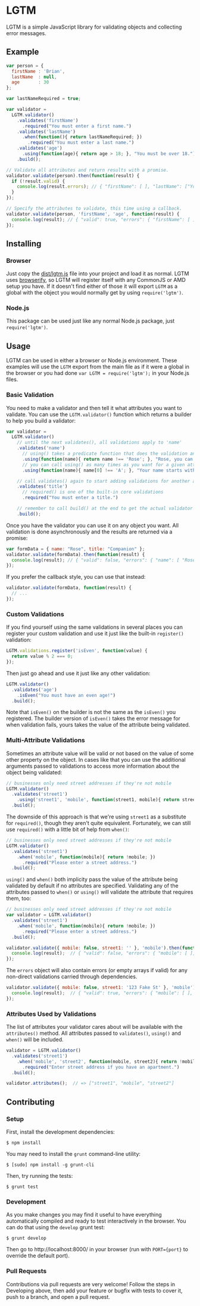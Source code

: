 # LGTM

LGTM is a simple JavaScript library for validating objects and collecting error messages.


## Example

```js
var person = {
  firstName : 'Brian',
  lastName  : null,
  age       : 30
};

var lastNameRequired = true;

var validator =
  LGTM.validator()
    .validates('firstName')
      .required("You must enter a first name.")
    .validates('lastName')
      .when(function(){ return lastNameRequired; })
        .required("You must enter a last name.")
    .validates('age')
      .using(function(age){ return age > 18; }, "You must be over 18.")
    .build();

// Validate all attributes and return results with a promise.
validator.validate(person).then(function(result) {
  if (!result.valid) {
    console.log(result.errors); // { "firstName": [ ], "lastName": ["You must enter a last name."], "age": [ ] }
  }
});

// Specify the attributes to validate, this time using a callback.
validator.validate(person, 'firstName', 'age', function(result) {
  console.log(result); // { "valid": true, "errors": { "firstName": [ ], "age": [ ] } }
});
```

## Installing

### Browser

Just copy the [dist/lgtm.js](dist/lgtm.js) file into your project and load it
as normal. LGTM uses [browserify](http://browserify.org/), so LGTM will
register itself with any CommonJS or AMD setup you have. If it doesn't find
either of those it will export `LGTM` as a global with the object you would
normally get by using `require('lgtm')`.

### Node.js

This package can be used just like any normal Node.js package, just
`require('lgtm')`.


## Usage

LGTM can be used in either a browser or Node.js environment. These examples
will use the `LGTM` export from the main file as if it were a global in the
browser or you had done `var LGTM = require('lgtm');` in your Node.js files.

### Basic Validation

You need to make a validator and then tell it what attributes you want to
validate. You can use the `LGTM.validator()` function which returns a builder
to help you build a validator:

```js
var validator =
  LGTM.validator()
    // until the next validates(), all validations apply to 'name'
    .validates('name')
      // using() takes a predicate function that does the validation and an associated error message
      .using(function(name){ return name !== 'Rose'; }, "Rose, you can't sign up.")
      // you can call using() as many times as you want for a given attribute
      .using(function(name){ name[0] !== 'A'; }, "Your name starts with an 'A', you can't sign up.")

    // call validates() again to start adding validations for another attribute
    .validates('title')
      // required() is one of the built-in core validations
      .required("You must enter a title.")

    // remember to call build() at the end to get the actual validator and not the builder
    .build();
```

Once you have the validator you can use it on any object you want. All
validation is done asynchronously and the results are returned via a promise:

```js
var formData = { name: "Rose", title: "Companion" };
validator.validate(formData).then(function(result) {
  console.log(result); // { "valid": false, "errors": { "name": [ "Rose, you can't sign up." ], "title": [ ] } }
});
```

If you prefer the callback style, you can use that instead:

```js
validator.validate(formData, function(result) {
  // ...
});
```


### Custom Validations

If you find yourself using the same validations in several places you can
register your custom validation and use it just like the built-in `register()`
validation:

```js
LGTM.validations.register('isEven', function(value) {
  return value % 2 === 0;
});
```

Then just go ahead and use it just like any other validation:

```js
LGTM.validator()
  .validates('age')
    .isEven("You must have an even age!")
  .build();
```

Note that `isEven()` on the builder is not the same as the `isEven()` you
registered. The builder version of `isEven()` takes the error message for when
validation fails, yours takes the value of the attribute being validated.


### Multi-Attribute Validations

Sometimes an attribute value will be valid or not based on the value of some
other property on the object. In cases like that you can use the additional
arguments passed to validations to access more information about the object
being validated:

```js
// businesses only need street addresses if they're not mobile
LGTM.validator()
  .validates('street1')
    .using('street1', 'mobile', function(street1, mobile){ return street1 || mobile; }, "Please enter a street address.")
  .build();
```

The downside of this approach is that we're using `street1` as a substitute
for `required()`, though they aren't quite equivalent. Fortunately, we can
still use `required()` with a little bit of help from `when()`:

```js
// businesses only need street addresses if they're not mobile
LGTM.validator()
  .validates('street1')
    .when('mobile', function(mobile){ return !mobile; })
      .required("Please enter a street address.")
  .build();
```

`using()` and `when()` both implicity pass the value of the attribute being
validated by default if no attributes are specified. Validating any of the
attributes passed to `when()` or `using()` will validate the attribute that
requires them, too:

```js
// businesses only need street addresses if they're not mobile
var validator = LGTM.validator()
  .validates('street1')
    .when('mobile', function(mobile){ return !mobile; })
      .required("Please enter a street address.")
  .build();

validator.validate({ mobile: false, street1: '' }, 'mobile').then(function(result) {
  console.log(result);  // { "valid": false, "errors": { "mobile": [ ], "street1": [ "Please enter a street address." ] } }
});
```

The `errors` object will also contain errors (or empty arrays if valid) for any non-direct validations carried through dependencies.

```js
validator.validate({ mobile: false, street1: '123 Fake St' }, 'mobile').then(function(result) {
  console.log(result);  // { "valid": true, "errors": { "mobile": [ ], "street1": [ ] } }
});
```

### Attributes Used by Validations

The list of attributes your validator cares about will be available with the
`attributes()` method. All attributes passed to `validates()`, `using()` and
`when()` will be included.

```js
validator = LGTM.validator()
  .validates('street1')
    .when('mobile', 'street2', function(mobile, street2){ return !mobile && street2; })
      .required("Enter street address if you have an apartment.")
  .build();

validator.attributes();  // => ["street1", "mobile", "street2"]
```

## Contributing

### Setup

First, install the development dependencies:

```
$ npm install
```

You may need to install the `grunt` command-line utility:

```
$ [sudo] npm install -g grunt-cli
```

Then, try running the tests:

```
$ grunt test
```

### Development

As you make changes you may find it useful to have everything automatically
compiled and ready to test interactively in the browser. You can do that using
the `develop` grunt test:

```
$ grunt develop
```

Then go to http://localhost:8000/ in your browser (run with `PORT={port}` to
override the default port).

### Pull Requests

Contributions via pull requests are very welcome! Follow the steps in
Developing above, then add your feature or bugfix with tests to cover it, push
to a branch, and open a pull request.
